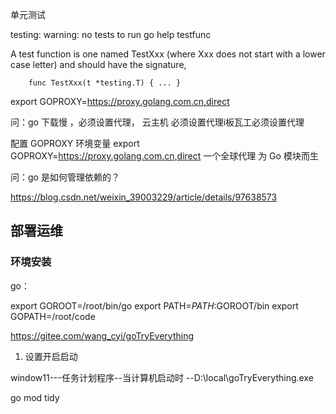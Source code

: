 
单元测试

testing: warning: no tests to run
go help testfunc

A test function is one named TestXxx (where Xxx does not start with a
lower case letter) and should have the signature,

        func TestXxx(t *testing.T) { ... }


export GOPROXY=https://proxy.golang.com.cn,direct


问：go 下载慢 ，必须设置代理， 云主机 必须设置代理i板瓦工必须设置代理

 配置 GOPROXY 环境变量
export GOPROXY=https://proxy.golang.com.cn,direct
一个全球代理
为 Go 模块而生


问：go 是如何管理依赖的？

https://blog.csdn.net/weixin_39003229/article/details/97638573


## 部署运维

### 环境安装 

go：

export GOROOT=/root/bin/go
export PATH=$PATH:$GOROOT/bin
export GOPATH=/root/code

https://gitee.com/wang_cyi/goTryEverything
1.  设置开启启动

window11---任务计划程序--当计算机启动时 --D:\local\goTryEverything.exe


go mod tidy



